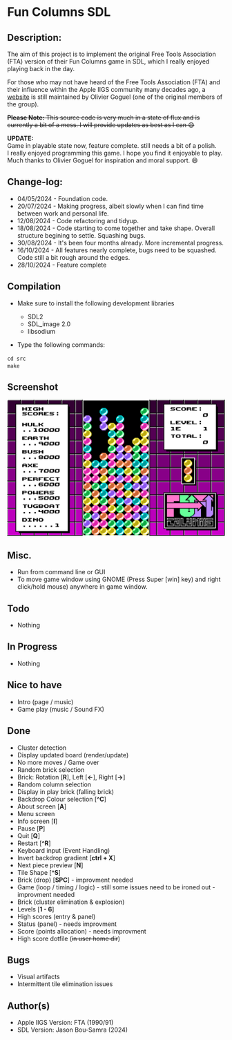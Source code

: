 # Fun Columns SDL

## Description:
The aim of this project is to implement the original Free Tools Association (FTA) version of their Fun Columns game in SDL, which I really enjoyed playing back in the day.

For those who may not have heard of the Free Tools Association (FTA) and their influence within the Apple IIGS community many
decades ago, a [website](http://www.freetoolsassociation.com/) is still maintained by Olivier Goguel (one of the original members of the group).

~~<b>Please Note:</b> This source code is very much in a state of flux and is currently a bit of a mess.
I will provide updates as best as I can :smile:~~

<b>UPDATE:</b><br>
Game in playable state now, feature complete. still needs a bit of a polish.<br>
I really enjoyed programming this game. I hope you find it enjoyable to play.<br>
Much thanks to Olivier Goguel for inspiration and moral support. :smile:

## Change-log:

* 04/05/2024 - Foundation code.
* 20/07/2024 - Making progress, albeit slowly when I can find time between work and personal life.
* 12/08/2024 - Code refactoring and tidyup.
* 18/08/2024 - Code starting to come together and take shape. Overall structure begining to settle. Squashing bugs.
* 30/08/2024 - It's been four months already. More incremental progress.
* 16/10/2024 - All features nearly complete, bugs need to be squashed. Code still a bit rough around the edges.
* 28/10/2024 - Feature complete

## Compilation
* Make sure to install the following development libraries
  * SDL2
  * SDL_image 2.0
  * libsodium
 
* Type the following commands:

`cd src`<br>
`make`

## Screenshot
![Fun Columns](https://raw.githubusercontent.com/bou-samra/Fun-Columns-SDL/main/img/fun-columns.png)

## Misc.
* Run from command line or GUI
* To move game window using GNOME (Press Super [win] key) and right click/hold mouse) anywhere in game window.

## Todo
* Nothing

## In Progress
* Nothing

## Nice to have
* Intro (page / music)
* Game play (music / Sound FX)

## Done
* Cluster detection
* Display updated board (render/update)
* No more moves / Game over
* Random brick selection
* Brick: Rotation [**R**], Left [**←**], Right [**→**]
* Random column selection
* Display in play brick (falling brick)
* Backdrop Colour selection [**^C**]
* About screen [**A**]
* Menu screen
* Info screen [**I**]
* Pause [**P**]
* Quit [**Q**]
* Restart [**^R**]
* Keyboard input (Event Handling)
* Invert backdrop gradient [**ctrl + X**]
* Next piece preview [**N**]
* Tile Shape [**^S**]
* Brick (drop) [**SPC**] - improvment needed
* Game (loop / timing / logic) - still some issues need to be ironed out - improvment needed
* Brick (cluster elimination & explosion)
* Levels [**1 - 6**]
* High scores (entry & panel)
* Status (panel) - needs improvment
* Score (points allocation) - needs improvment
* High score dotfile (~~in user home dir~~)

## Bugs
* Visual artifacts
* Intermittent tile elimination issues

## Author(s)
* Apple IIGS Version: FTA (1990/91)
* SDL Version: Jason Bou-Samra (2024)
